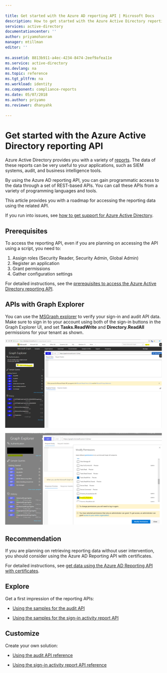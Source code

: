 ```yaml
---

title: Get started with the Azure AD reporting API | Microsoft Docs
description: How to get started with the Azure Active Directory reporting API
services: active-directory
documentationcenter: ''
author: priyamohanram
manager: mtillman
editor: ''

ms.assetid: 8813b911-a4ec-4234-8474-2eef9afea11e
ms.service: active-directory
ms.devlang: na
ms.topic: reference
ms.tgt_pltfrm: na
ms.workload: identity
ms.component: compliance-reports
ms.date: 05/07/2018
ms.author: priyamo
ms.reviewer: dhanyahk

---
```

# Get started with the Azure Active Directory reporting API

Azure Active Directory provides you with a variety of [reports](active-directory-reporting-azure-portal.md). The data of these reports can be very useful to your applications, such as SIEM systems, audit, and business intelligence tools. 

By using the Azure AD reporting API, you can gain programmatic access to the data through a set of REST-based APIs. You can call these APIs from a variety of programming languages and tools.

This article provides you with a roadmap for accessing the reporting data using the related API.

If you run into issues, see [how to get support for Azure Active Directory](https://docs.microsoft.com/azure/active-directory/active-directory-troubleshooting-support-howto).


## Prerequisites

To access the reporting API, even if you are planning on accessing the API using a script, you need to:

1. Assign roles (Security Reader, Security Admin, Global Admin)
2. Register an application
3. Grant permissions
4. Gather configuration settings


 
For detailed instructions, see the [prerequisites to access the Azure Active Directory reporting API](active-directory-reporting-api-prerequisites-azure-portal.md).

## APIs with Graph Explorer

You can use the [MSGraph explorer](https://developer.microsoft.com/en-us/graph/graph-explorer) to verify your sign-in and audit API data. Make sure to sign in to your account using both of the sign-in buttons in the Graph Explorer UI, and set **Tasks.ReadWrite** and **Directory.ReadAll** permissions for your tenant as shown.   

![Graph Explorer](./media/active-directory-reporting-api-getting-started-azure-portal/graph-explorer.png)

![Modify permissions UI](./media/active-directory-reporting-api-getting-started-azure-portal/modify-permissions.png)

## Recommendation 

If you are planning on retrieving reporting data without user intervention, you should consider using the Azure AD Reporting API with certificates.

For detailed instructions, see [get data using the Azure AD Reporting API with certificates](active-directory-reporting-api-with-certificates.md).


## Explore

Get a first impression of the reporting APIs:
   
   - [Using the samples for the audit API](active-directory-reporting-api-audit-samples.md) 
 
   - [Using the samples for the sign-in activity report API](active-directory-reporting-api-sign-in-activity-samples.md)


## Customize  

Create your own solution: 
   
   - [Using the audit API reference](https://developer.microsoft.com/graph/docs/api-reference/beta/resources/directoryaudit) 

   - [Using the sign-in activity report API reference](https://developer.microsoft.com/graph/docs/api-reference/beta/resources/signin)



